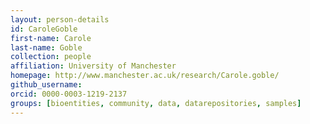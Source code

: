 ```yaml
---
layout: person-details
id: CaroleGoble
first-name: Carole
last-name: Goble
collection: people
affiliation: University of Manchester
homepage: http://www.manchester.ac.uk/research/Carole.goble/
github_username:
orcid: 0000-0003-1219-2137
groups: [bioentities, community, data, datarepositories, samples]
---
```

